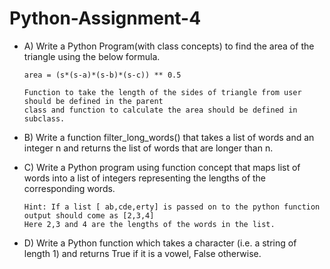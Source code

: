 # Python-Assignment-4
- A) Write a Python Program(with class concepts) to find the area of the triangle using the below
formula.

      area = (s*(s-a)*(s-b)*(s-c)) ** 0.5
      
      Function to take the length of the sides of triangle from user should be defined in the parent
      class and function to calculate the area should be defined in subclass.

- B) Write a function filter_long_words() that takes a list of words and an integer n and returns
the list of words that are longer than n.

- C) Write a Python program using function concept that maps list of words into a list of integers
representing the lengths of the corresponding words.

      Hint: If a list [ ab,cde,erty] is passed on to the python function output should come as [2,3,4]
      Here 2,3 and 4 are the lengths of the words in the list.

- D) Write a Python function which takes a character (i.e. a string of length 1) and returns True if
it is a vowel, False otherwise.

